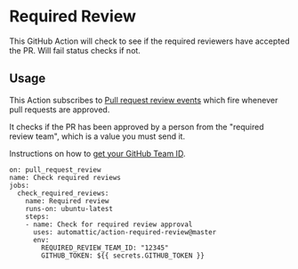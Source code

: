 # Required Review 

This GitHub Action will check to see if the required reviewers have accepted the PR. Will fail status checks if not. 

## Usage

This Action subscribes to [Pull request review events](https://developer.github.com/v3/activity/events/types/#pullrequestreviewevent) which fire whenever pull requests are approved.

It checks if the PR has been approved by a person from the "required review team", which is a value you must send it. 

Instructions on how to [get your GitHub Team ID](https://developer.github.com/v3/teams/#get-team-by-name).

```workflow
on: pull_request_review
name: Check required reviews
jobs:
  check_required_reviews:
    name: Required review
    runs-on: ubuntu-latest
    steps:
    - name: Check for required review approval
      uses: automattic/action-required-review@master
      env:
        REQUIRED_REVIEW_TEAM_ID: "12345"
        GITHUB_TOKEN: ${{ secrets.GITHUB_TOKEN }}
```

